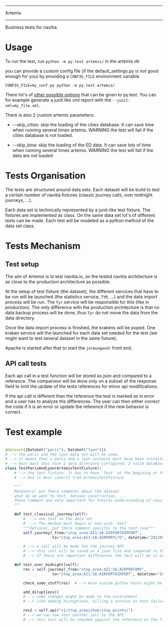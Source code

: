 *******
Artemis
*******

Business tests for navitia

Usage
=====

To run the test, run
``python -m py.test artemis/``
in the artemis dir

you can provide a custom config file (if the default_settings.py is not good enough for you) by providing a ``CONFIG_FILE`` environment variable

``CONFIG_FILE=my_conf.py python -m py.test artemis/``

There lot's of [other possible options](http://pytest.org/) that can be given to py.test. You can for example generate a junit like xml report with the ``--junit-xml=my_file.xml``.

There is also 2 custom artemis parameters:

 * --skip_cities: skip the loading of the cities database. It can save time when running several times artemis.
 WARNING the test will fail if the cities database is not loaded.
 
 * --skip_bina: skip the loading of the ED data. It can save lots of time when running several times artemis.
 WARNING the test will fail if the data are not loaded

Tests Organisation
==================

The tests are structured around data sets. Each dataset will be build to test a certain number of navitia fixtures (classic journey calls, over midnight journeys, ...).

Each data set is technically represented by a junit-like test fixture. The fixtures are implemented as class.
On the same data set lot's of different tests can be made. Each test will be modeled as a python method of the data set class.

Tests Mechanism
===============

Test setup
----------

The aim of Artemis is to test navitia.io, so the tested navitia architecture is as close to the production architecture as possible.

At the setup of test fixture (the dataset), the different services that have to be run will be launched (the statistics service, ``TYR``, ...)
and the data import process will be run. The ``Tyr`` service will be responsible for this (like in production).
 The only difference with the production architecture is that no data backup process will be done, thus ``Tyr`` do not move the data from the data directory.

Once the data import process is finished, the krakens will be poped. One kraken service will the launched for each data set needed for the test (we might want to test several dataset in the same fixture).

Apache is started after that to start the ``jörmungandr`` front end.

API call tests
--------------

Each api call in a test function will be stored as json and compared to a reference.
The comparison will be done only on a subset of the response field to limit the update of the tests references for minor api modifications.

If the api call is different than the reference the test is marked as in error and a user has to analyze the differences.
The user can then either correct the code if it is an error or update the reference if the new behavior is correct.

Test example
============

````python

@dataset([DataSet("paris"), DataSet("lyon")])
# --> the paris and the lyon data set will be used.
# --> it means that a paris and a lyon instance must have been installed
# --> must must thus have 2 data directory configured, 2 valid database and 2 kraken services: kraken_paris, kraken_lyon
class TestParisAndLyon(ArtemisTestFixture):
    # --> the test fixture. It has to have 'Test' at the begining or the end of its name
    # --> And it must inherit from ArtemisTestFixture

    """
    Mandatory: put there comments about the dataset
    what do we want to test, dataset construction, ...
    Those comment are very important for futures understanding of results differences
    """

    def test_classical_journey(self):
        #  --> one test on the data set
        #  --> The method must begin or end with 'test'
        """Optional, put there comment specific to the test case"""
        self.journey(_from="stop_area:AI1:SA:AIRPORTAIRPORT",
                     to="stop_area:AI1:SA:AIRPORTLYS", datetime="20120904T0700")

        # --> a call will be made the the journey API
        # --> this call will be saved as a json file and compared to the reference for this call
        # --> If there are important differences the test will be in error

    def test_over_midnight(self):
        res = self.journey(_from="stop_area:AI1:SA:AIRPORTAMS",
                     to="stop_area:AI1:SA:AIRPORTAIRPORT", datetime="20120904T0900")

        check_some_stuff(res)  # --> more custom python tests might be made

        add_diruptions()
        # --> some changes might be made to the environment 
        # --> like adding disruptions, killing a service to test failure recovery, adding data, ...

        res2 = self.api("v1/stop_areas/bob/stop_points/")
        # --> we can now test another call to the API
        # --> this test will be checked against the reference as the first call

````

